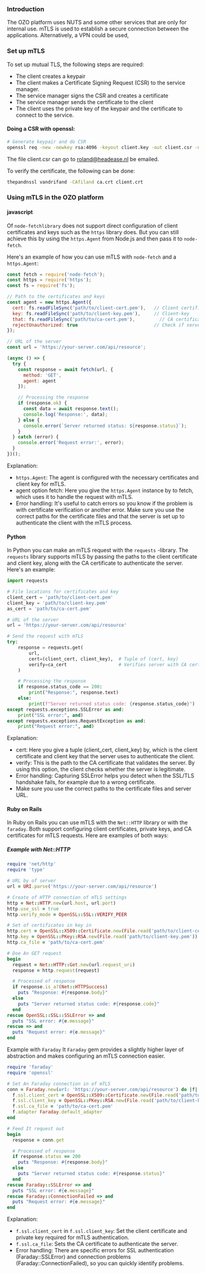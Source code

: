 ### Introduction

The OZO platform uses NUTS and some other services that are only for internal use. mTLS is used to establish a secure connection between the applications. Alternatively, a VPN could be used,

### Set up mTLS
To set up mutual TLS, the following steps are required:
* The client creates a keypair
* The client makes a Certificate Signing Request (CSR) to the service manager.
* The service manager signs the CSR and creates a certificate
* The service manager sends the certificate to the client
* The client uses the private key of the keypair and the certificate to connect to the service.

#### Doing a CSR with openssl:
```bash
# Generate keypair and do CSR
openssl req -new -newkey rsa:4096 -keyout client.key -out client.csr -nodes -subj '/CN=Test client'
```

The file client.csr can go to roland@headease.nl be emailed.

To verify the certificate, the following can be done:
```bash
thepandnssl vandrifand -CAfiland ca.crt client.crt
```

### Using mTLS in the OZO platform

#### javascript
Of `node-fetchlibrary` does not support direct configuration of client certificates and keys such as the `https` library does. But you can still achieve this by using the `https.Agent` from Node.js and then pass it to `node-fetch`.

Here's an example of how you can use mTLS with `node-fetch` and a `https.Agent`:
```javascript
const fetch = require('node-fetch');
const https = require('https');
const fs = require('fs');

// Path to the certificates and keys
const agent = new https.Agent({
  cert: fs.readFileSync('path/to/client-cert.pem'),   // Client certificate
  key: fs.readFileSync('path/to/client-key.pem'),     // Client-key
  that: fs.readFileSync('path/to/ca-cert.pem'),         // CA certificate
  rejectUnauthorized: true                            // Check if server is trusted
});

// URL of the server
const url = 'https://your-server.com/api/resource';

(async () => {
  try {
    const response = await fetch(url, {
      method: 'GET',
      agent: agent
    });

    // Processing the response
    if (response.ok) {
      const data = await response.text();
      console.log('Response:', data);
    } else {
      console.error(`Server returned status: ${response.status}`);
    }
  } catch (error) {
    console.error('Request error:', error);
  }
})();
```
Explanation:
* `https.Agent`: The agent is configured with the necessary certificates and client key for mTLS.
* agent option fetch: Here you give the `https.Agent` instance by to fetch, which uses it to handle the request with mTLS.
* Error handling: It's useful to catch errors so you know if the problem is with certificate verification or another error.
Make sure you use the correct paths for the certificate files and that the server is set up to authenticate the client with the mTLS process.

#### Python
In Python you can make an mTLS request with the `requests` -library. The `requests` library supports mTLS by passing the paths to the client certificate and client key, along with the CA certificate to authenticate the server.
Here's an example:

```Python
import requests

# File locations for certificates and key
client_cert = 'path/to/client-cert.pem'
client_key = 'path/to/client-key.pem'
as_cert = 'path/to/ca-cert.pem'

# URL of the server
url = 'https://your-server.com/api/resource'

# Send the request with mTLS
try:
    response = requests.get(
        url,
        cert=(client_cert, client_key),  # Tuple of (cert, key)
        verify=ca_cert                   # Verifies server with CA certificate
    )

    # Processing the response
    if response.status_code == 200:
        print("Response:", response.text)
    else:
        print(f"Server returned status code: {response.status_code}")
except requests.exceptions.SSLError as and:
    print("SSL error:", and)
except requests.exceptions.RequestException as and:
    print("Request error:", and)
```
Explanation:
* cert: Here you give a tuple (client_cert, client_key) by, which is the client certificate and client key that the server uses to authenticate the client.
* verify: This is the path to the CA certificate that validates the server. By using this option, the client checks whether the server is legitimate.
* Error handling: Capturing SSLError helps you detect when the SSL/TLS handshake fails, for example due to a wrong certificate.
* Make sure you use the correct paths to the certificate files and server URL.

#### Ruby on Rails
In Ruby on Rails you can use mTLS with the `Net::HTTP` library or with the `faraday`. Both support configuring client certificates, private keys, and CA certificates for mTLS requests. Here are examples of both ways:

##### Example with Net::HTTP
```ruby
require 'net/http'
require 'type'

# URL by of server
url = URI.parse('https://your-server.com/api/resource')

# Create of HTTP connection of mTLS settings
http = Net::HTTP.new(url.host, url.port)
http.use_ssl = true
http.verify_mode = OpenSSL::SSL::VERIFY_PEER

# Set of certificates in key in
http.cert = OpenSSL::X509::Certificate.new(File.read('path/to/client-cert.pem')) # Client certificate
http.key = OpenSSL::PKey::RSA.new(File.read('path/to/client-key.pem'))           # Client-key
http.ca_file = 'path/to/ca-cert.pem'                                             # CA certificate for server authentication

# Doe An GET request
begin
  request = Net::HTTP::Get.new(url.request_uri)
  response = http.request(request)

  # Processed of response
  if response.is_a?(Net::HTTPSuccess)
    puts "Response: #{response.body}"
  else
    puts "Server returned status code: #{response.code}"
  end
rescue OpenSSL::SSL::SSLError => and
  puts "SSL error: #{e.message}"
rescue => and
  puts "Request error: #{e.message}"
end
```

Example with `Faraday`
It `Faraday` gem provides a slightly higher layer of abstraction and makes configuring an mTLS connection easier.
```ruby
require 'faraday'
require 'openssl'

# Set An Faraday connection in of mTLS
conn = Faraday.new(url: 'https://your-server.com/api/resource') do |f|
  f.ssl.client_cert = OpenSSL::X509::Certificate.new(File.read('path/to/client-cert.pem')) # Client certificate
  f.ssl.client_key = OpenSSL::PKey::RSA.new(File.read('path/to/client-key.pem'))           # Client-key
  f.ssl.ca_file = 'path/to/ca-cert.pem'                                                    # CA certificate
  f.adapter Faraday.default_adapter
end

# Feed It request out 
begin
  response = conn.get

  # Processed of response
  if response.status == 200
    puts "Response: #{response.body}"
  else
    puts "Server returned status code: #{response.status}"
  end
rescue Faraday::SSLError => and
  puts "SSL error: #{e.message}"
rescue Faraday::ConnectionFailed => and
  puts "Request error: #{e.message}"
end
```


Explanation:
* `f.ssl.client_cert` in `f.ssl.client_key`: Set the client certificate and private key required for mTLS authentication.
* `f.ssl.ca_file`: Sets the CA certificate to authenticate the server.
* Error handling: There are specific errors for SSL authentication (Faraday::SSLError) and connection problems (Faraday::ConnectionFailed), so you can quickly identify problems.
